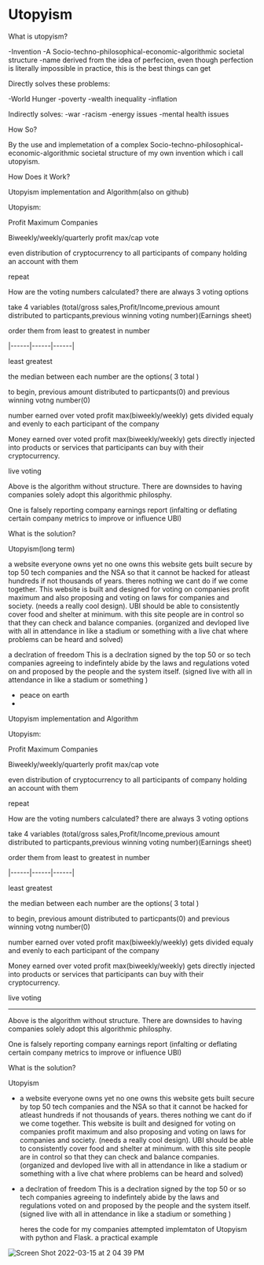 # Utopyism

What is utopyism?

-Invention
-A Socio-techno-philosophical-economic-algorithmic societal structure
-name derived from the idea of perfecion, even though perfection is literally impossible in practice, this is the best things can get


Directly solves these problems:

-World Hunger
-poverty
-wealth inequality
-inflation

Indirectly solves:
-war
-racism
-energy issues
-mental health issues

How So?

By the use and implemetation of a complex Socio-techno-philosophical-economic-algorithmic societal structure
of my own invention which i call utopyism.

How Does it Work?

Utopyism implementation and Algorithm(also on github)

Utopyism:

Profit Maximum Companies

Biweekly/weekly/quarterly profit max/cap vote

even distribution of cryptocurrency to all participants of company holding an account with them

repeat

How are the voting numbers calculated? there are always 3 voting options

take 4 variables (total/gross sales,Profit/Income,previous amount distributed to particpants,previous winning voting number)(Earnings sheet)

order them from least to greatest in number

|------|------|------|

least greatest

the median between each number are the options( 3 total )

to begin, previous amount distributed to particpants(0) and previous winning votng number(0)

number earned over voted profit max(biweekly/weekly) gets divided equaly and evenly to each participant of the company

Money earned over voted profit max(biweekly/weekly) gets directly injected into products or services that participants can buy with their cryptocurrency.

live voting

Above is the algorithm without structure. There are downsides to having companies solely adopt this algorithmic philosphy.

One is falsely reporting company earnings report (infalting or deflating certain company metrics to improve or influence UBI)

What is the solution?

Utopyism(long term)

a website everyone owns yet no one owns this website gets built secure by top 50 tech companies and the NSA so that it cannot be hacked for atleast hundreds if not thousands of years. theres nothing we cant do if we come together. This website is built and designed for voting on companies profit maximum and also proposing and voting on laws for companies and society. (needs a really cool design). UBI should be able to consistently cover food and shelter at minimum. with this site people are in control so that they can check and balance companies. (organized and devloped live with all in attendance in like a stadium or something with a live chat where problems can be heard and solved)

a declration of freedom This is a declration signed by the top 50 or so tech companies agreeing to indefintely abide by the laws and regulations voted on and proposed by the people and the system itself. (signed live with all in attendance in like a stadium or something )

- peace on earth
- 
Utopyism implementation and Algorithm

Utopyism:

Profit Maximum Companies

Biweekly/weekly/quarterly profit max/cap vote

even distribution of cryptocurrency to all participants of company holding an account with them

repeat

How are the voting numbers calculated? there are always 3 voting options

take 4 variables (total/gross sales,Profit/Income,previous amount distributed to particpants,previous winning voting number)(Earnings sheet)

order them from least to greatest in number

|------|------|------|

least             greatest

the median between each number are the options( 3 total )

to begin, previous amount distributed to particpants(0) and previous winning votng number(0)

number earned over voted profit max(biweekly/weekly) gets divided equaly and evenly to each participant of the company

Money earned over voted profit max(biweekly/weekly) gets directly injected into products or services that participants can buy with their cryptocurrency.

live voting 

_____________

Above is the algorithm without structure. There are downsides to having companies solely adopt this algorithmic philosphy.

One is falsely reporting company earnings report
(infalting or deflating certain company metrics to improve or influence UBI)


What is the solution?

Utopyism

- a website everyone owns yet no one owns
    this website gets built secure by top 50 tech companies and the NSA so that it cannot be hacked for atleast hundreds if not thousands of years.
    theres nothing we cant do if we come together. This website is built and designed for voting on companies profit maximum and also proposing and voting on laws for companies and society.
    (needs a really cool design). UBI should be able to consistently cover food and shelter at minimum. with this site people are in control so that they can check and balance companies.
    (organized and devloped live with all in attendance in like a stadium or something with a live chat where problems can be heard and solved)

- a declration of freedom
    This is a declration signed by the top 50 or so tech companies agreeing to indefintely abide by the laws and regulations voted on and proposed by the people and the system itself.
    (signed live with all in attendance in like a stadium or something )
    
   heres the code for my companies attempted implemtaton of Utopyism with python and Flask.
   a practical example

![Screen Shot 2022-03-15 at 2 04 39 PM](https://user-images.githubusercontent.com/27410534/158442967-fb138e1c-6f47-49b5-944a-3a255bd5082c.png)
